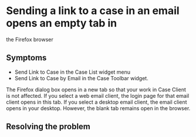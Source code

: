 # Sending a link to a case in an email opens an empty tab in
the Firefox browser

## Symptoms

- Send Link to Case in the Case List widget
menu
- Send Link to Case by Email in the Case
Toolbar widget.

The Firefox dialog box opens in a new tab so that your work
in Case Client is not affected.
If you select a web email client, the login page for that email client
opens in this tab. If you select a desktop email client, the email
client opens in your desktop. However, the blank tab remains open
in the browser.

## Resolving the problem